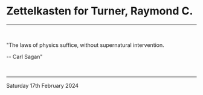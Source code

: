 # Zettelkasten for Turner, Raymond C.

---

<br>


"The laws of physics suffice, without supernatural intervention.

-- Carl Sagan"
 

</br>

---
Saturday 17th February 2024

